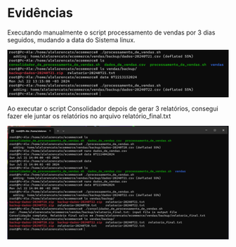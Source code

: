 # Evidências

Executando manualmente o script processamento de vendas por 3 dias seguidos, mudando a data do Sistema linux.

![Evidência 1](./Evidencias/Execução%20manual%20para%20o%20consolidador.png)

Ao executar o script Consolidador depois de gerar 3 relatórios, consegui fazer ele juntar os relatórios no arquivo relatório_final.txt

![Evidência 2](./Evidencias/Executando%20o%20Consolidador.png)

